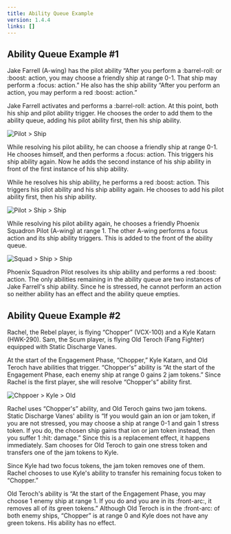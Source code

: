 ```yaml
---
title: Ability Queue Example
version: 1.4.4
links: []
---
```


## Ability Queue Example #1

Jake Farrell (A-wing) has the pilot ability “After you perform a :barrel-roll: or :boost: action, you may choose a friendly ship at range 0-1. That ship may perform a :focus: action.” He also has the ship ability “After you perform an action, you may perform a red :boost: action.”

Jake Farrell activates and performs a :barrel-roll: action. At this point, both his ship and pilot ability trigger. He chooses the order to add them to the ability queue, adding his pilot ability first, then his ship ability.

![Pilot > Ship](AQ_E1_1.webp)

While resolving his pilot ability, he can choose a friendly ship at range 0-1. He chooses himself, and then performs a :focus: action. This triggers his ship ability again. Now he adds the second instance of his ship ability in front of the first instance of his ship ability.

While he resolves his ship ability, he performs a red :boost: action. This triggers his pilot ability and his ship ability again. He chooses to add his pilot ability first, then his ship ability.

![Pilot > Ship > Ship](AQ_E1_2.webp)

While resolving his pilot ability again, he chooses a friendly Phoenix Squadron Pilot (A-wing) at range 1. The other A-wing performs a focus action and its ship ability triggers. This is added to the front of the ability queue.

![Squad > Ship > Ship](AQ_E1_3.webp)

Phoenix Squadron Pilot resolves its ship ability and performs a red :boost: action. The only abilities remaining in the ability queue are two instances of Jake Farrell's ship ability. Since he is stressed, he cannot perform an action so neither ability has an effect and the ability queue empties.

## Ability Queue Example #2

Rachel, the Rebel player, is flying “Chopper” (VCX-100) and a Kyle Katarn (HWK-290). Sam, the Scum player, is flying Old Teroch (Fang Fighter) equipped with Static Discharge Vanes.

At the start of the Engagement Phase, “Chopper,” Kyle Katarn, and Old Teroch have abilities that trigger. “Chopper's” ability is “At the start of the Engagement Phase, each enemy ship at range 0 gains 2 jam tokens.” Since Rachel is the first player, she will resolve “Chopper's” ability first.

![Chppoer > Kyle > Old](AQ_E2_1.webp)

Rachel uses “Chopper's” ability, and Old Teroch gains two jam tokens. Static Discharge Vanes' ability is “If you would gain an ion or jam token, if you are not stressed, you may choose a ship at range 0-1 and gain 1 stress token. If you do, the chosen ship gains that ion or jam token instead, then you suffer 1 :hit: damage.” Since this is a replacement effect, it happens immediately. Sam chooses for Old Teroch to gain one stress token and transfers one of the jam tokens to Kyle.

Since Kyle had two focus tokens, the jam token removes one of them. Rachel chooses to use Kyle's ability to transfer his remaining focus token to “Chopper.”

Old Teroch's ability is “At the start of the Engagement Phase, you may choose 1 enemy ship at range 1. If you do and you are in its :front-arc:, it removes all of its green tokens.” Although Old Teroch is in the :front-arc: of both enemy ships, “Chopper” is at range 0 and Kyle does not have any green tokens. His ability has no effect.